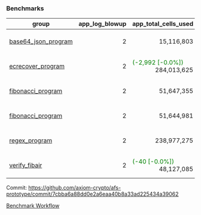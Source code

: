 ### Benchmarks
| group | app_log_blowup | app_total_cells_used | app_total_cycles | app_total_proof_time_ms | leaf_log_blowup | leaf_total_cells_used | leaf_total_cycles | leaf_total_proof_time_ms | instance | alloc |
|---|---|---|---|---|---|---|---|---|---|---|
| [ base64_json_program ](https://github.com/axiom-crypto/afs-prototype/blob/gh-pages/benchmarks/individual/base64_json-2-2-64cpu-linux-arm64-mimalloc.md) | <div style='text-align: right'> 2 </div>  | <div style='text-align: right'> 15,116,803 </div>  | <div style='text-align: right'> 217,347 </div>  | <span style='color: red'>(+27.0 [+1.0%])</span><div style='text-align: right'> 2,680.0 </div>  | <div style='text-align: right'> 2 </div>  | <span style='color: green'>(-14,730 [-0.0%])</span><div style='text-align: right'> 881,885,735 </div>  | <span style='color: green'>(-1,389 [-0.0%])</span><div style='text-align: right'> 6,777,391 </div>  | <span style='color: green'>(-536.0 [-1.1%])</span><div style='text-align: right'> 49,491.0 </div>  | 64cpu-linux-arm64 | mimalloc |
| [ ecrecover_program ](https://github.com/axiom-crypto/afs-prototype/blob/gh-pages/benchmarks/individual/ecrecover-2-2-64cpu-linux-arm64-mimalloc.md) | <div style='text-align: right'> 2 </div>  | <span style='color: green'>(-2,992 [-0.0%])</span><div style='text-align: right'> 284,013,625 </div>  | <span style='color: green'>(-21 [-0.0%])</span><div style='text-align: right'> 5,163,156 </div>  | <span style='color: red'>(+37.0 [+0.1%])</span><div style='text-align: right'> 26,491.0 </div>  | <div style='text-align: right'> - </div>  | <div style='text-align: right'> - </div>  | <div style='text-align: right'> - </div>  | <div style='text-align: right'> - </div>  | 64cpu-linux-arm64 | mimalloc |
| [ fibonacci_program ](https://github.com/axiom-crypto/afs-prototype/blob/gh-pages/benchmarks/individual/fibonacci-2-2-64cpu-linux-arm64-mimalloc.md) | <div style='text-align: right'> 2 </div>  | <div style='text-align: right'> 51,647,355 </div>  | <div style='text-align: right'> 1,500,219 </div>  | <span style='color: red'>(+11.0 [+0.2%])</span><div style='text-align: right'> 6,658.0 </div>  | <div style='text-align: right'> 2 </div>  | <span style='color: green'>(-5,980 [-0.0%])</span><div style='text-align: right'> 461,430,203 </div>  | <span style='color: green'>(-591 [-0.0%])</span><div style='text-align: right'> 3,507,908 </div>  | <span style='color: green'>(-13.0 [-0.0%])</span><div style='text-align: right'> 36,066.0 </div>  | 64cpu-linux-arm64 | mimalloc |
| [ fibonacci_program ](https://github.com/axiom-crypto/afs-prototype/blob/gh-pages/benchmarks/individual/fibonacci-2-2-64cpu-linux-x64-jemalloc.md) | <div style='text-align: right'> 2 </div>  | <div style='text-align: right'> 51,644,981 </div>  | <div style='text-align: right'> 1,500,219 </div>  | <span style='color: green'>(-535.0 [-7.2%])</span><div style='text-align: right'> 6,893.0 </div>  | <div style='text-align: right'> 2 </div>  | <span style='color: red'>(+2,840 [+0.0%])</span><div style='text-align: right'> 461,430,453 </div>  | <span style='color: red'>(+165 [+0.0%])</span><div style='text-align: right'> 3,507,856 </div>  | <span style='color: green'>(-2,135.0 [-5.7%])</span><div style='text-align: right'> 34,997.0 </div>  | 64cpu-linux-x64 | jemalloc |
| [ regex_program ](https://github.com/axiom-crypto/afs-prototype/blob/gh-pages/benchmarks/individual/regex-2-2-64cpu-linux-arm64-mimalloc.md) | <div style='text-align: right'> 2 </div>  | <div style='text-align: right'> 238,977,275 </div>  | <div style='text-align: right'> 4,190,904 </div>  | <span style='color: red'>(+115.0 [+0.4%])</span><div style='text-align: right'> 27,432.0 </div>  | <div style='text-align: right'> 2 </div>  | <div style='text-align: right'> 942,193,809 </div>  | <div style='text-align: right'> 7,314,917 </div>  | <span style='color: green'>(-559.0 [-0.8%])</span><div style='text-align: right'> 71,163.0 </div>  | 64cpu-linux-arm64 | mimalloc |
| [ verify_fibair ](https://github.com/axiom-crypto/afs-prototype/blob/gh-pages/benchmarks/individual/verify_fibair-2-2-64cpu-linux-arm64-mimalloc.md) | <div style='text-align: right'> 2 </div>  | <span style='color: green'>(-40 [-0.0%])</span><div style='text-align: right'> 48,127,085 </div>  | <span style='color: green'>(-25 [-0.0%])</span><div style='text-align: right'> 198,580 </div>  | <div style='text-align: right'> 5,705.0 </div>  | <div style='text-align: right'> - </div>  | <div style='text-align: right'> - </div>  | <div style='text-align: right'> - </div>  | <div style='text-align: right'> - </div>  | 64cpu-linux-arm64 | mimalloc |


Commit: https://github.com/axiom-crypto/afs-prototype/commit/7cbba6a88dd0e2a6eaa40b8a33ad225434a39062

[Benchmark Workflow](https://github.com/axiom-crypto/afs-prototype/actions/runs/12217887703)
